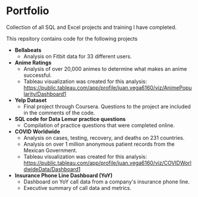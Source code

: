 # Portfolio
Collection of all SQL and Excel projects and training I have completed.

This repsitory contains code for the following projects
* **Bellabeats**
    + Analysis on Fitbit data for 33 different users.
* **Anime Ratings**
    + Analysis of over 20,000 animes to determine what makes an anime successful.
    + Tableau visualization was created for this analysis: https://public.tableau.com/app/profile/juan.vega6160/viz/AnimePopularity/Dashboard1
* **Yelp Dataset**
    + Final project through Coursera. Questions to the project are included in the comments of the code.
* **SQL code for Data Lemur practice questions**
    + Compilation of practice questions that were completed online.
* **COVID Worldwide**
    + Analysis on cases, testing, recovery, and deaths on 231 countries.
    + Analysis on over 1 million anonymous patient records from the Mexican Government.
    + Tableau visualization was created for this analysis: https://public.tableau.com/app/profile/juan.vega6160/viz/COVIDWorldwideData/Dashboard1
* **Insurance Phone Line Dashboard (YoY)**
    + Dashboard on YoY call data from a company's insurance phone line.
    + Executive summary of call data and metrics.
